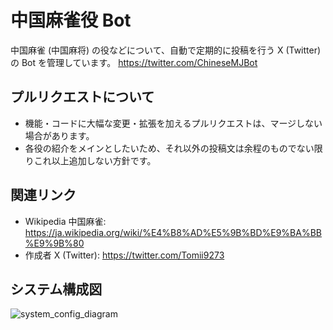 # 中国麻雀役 Bot

中国麻雀 (中国麻将) の役などについて、自動で定期的に投稿を行う X (Twitter) の Bot を管理しています。
https://twitter.com/ChineseMJBot

## プルリクエストについて

- 機能・コードに大幅な変更・拡張を加えるプルリクエストは、マージしない場合があります。
- 各役の紹介をメインとしたいため、それ以外の投稿文は余程のものでない限りこれ以上追加しない方針です。

## 関連リンク

- Wikipedia 中国麻雀: https://ja.wikipedia.org/wiki/%E4%B8%AD%E5%9B%BD%E9%BA%BB%E9%9B%80
- 作成者 X (Twitter): https://twitter.com/Tomii9273

## システム構成図

![system_config_diagram](https://github.com/tomii9273/chinese_mahjong_bot/assets/9714141/84e74f00-5da0-424d-a26e-524d99fe7063)
